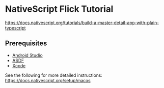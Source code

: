 # NativeScript Flick Tutorial

https://docs.nativescript.org/tutorials/build-a-master-detail-app-with-plain-typescript

## Prerequisites

-   [Android Studio](https://developer.android.com/studio)
-   [ASDF](https://asdf-vm.com/)
-   [Xcode](https://developer.apple.com/xcode/)

See the following for more detailed instructions: https://docs.nativescript.org/setup/macos
